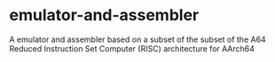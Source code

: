 # emulator-and-assembler
A emulator and assembler based on a subset of the subset of the A64 Reduced Instruction Set Computer (RISC) architecture for AArch64
